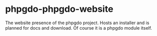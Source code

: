 # phpgdo-phpgdo-website
The website presence of the phpgdo project. Hosts an installer and is planned for docs and download. Of course it is a phpgdo module itself.

